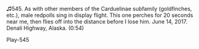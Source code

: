 ♫545. As with other members of the Carduelinae subfamily (goldfinches,
etc.), male redpolls sing in display flight. This one perches for 20
seconds near me, then flies off into the distance before I lose him.
June 14, 2017. Denali Highway, Alaska. (0:54)

Play-545
